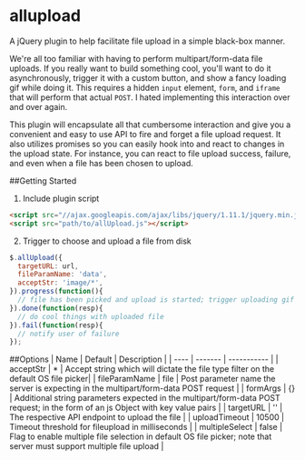 # allupload
A jQuery plugin to help facilitate file upload in a simple black-box manner.

We're all too familiar with having to perform multipart/form-data file uploads.  If you really want to build something cool, you'll want to do it asynchronously, trigger it with a custom button, and show a fancy loading gif while doing it.  This requires a hidden `input` element, `form`, and `iframe` that will perform that actual `POST`.  I hated implementing this interaction over and over again.

This plugin will encapsulate all that cumbersome interaction and give you a convenient and easy to use API to fire and forget a file upload request.  It also utilizes promises so you can easily hook into and react to changes in the upload state.  For instance, you can react to file upload success, failure, and even when a file has been chosen to upload.

##Getting Started

1. Include plugin script
  ```html
  <script src="//ajax.googleapis.com/ajax/libs/jquery/1.11.1/jquery.min.js"></script>
  <script src="path/to/allUpload.js"></script>
  ```

2. Trigger to choose and upload a file from disk
  ```javascript
  $.allUpload({
    targetURL: url,
    fileParamName: 'data',
    acceptStr: 'image/*',
  }).progress(function(){
    // file has been picked and upload is started; trigger uploading gif
  }).done(function(resp){
    // do cool things with uploaded file
  }).fail(function(resp){
    // notify user of failure
  });
  ```

##Options
| Name | Default | Description |
| ---- | ------- | ----------- |
| acceptStr | * | Accept string which will dictate the file type filter on the default OS file picker|
| fileParamName | file | Post parameter name the server is expecting in the multipart/form-data POST request |
| formArgs | {} | Additional string parameters expected in the multipart/form-data POST request; in the form of an js Object with key value pairs |
| targetURL | '' | The respective API endpoint to upload the file |
| uploadTimeout | 10500 | Timeout threshold for fileupload in milliseconds |
| multipleSelect | false | Flag to enable multiple file selection in default OS file picker; note that server must support multiple file upload |
